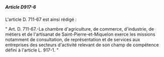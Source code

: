##### Article D917-6

L'article D. 711-67 est ainsi rédigé :

" Art. D. 711-67.-La chambre d'agriculture, de commerce, d'industrie, de métiers et de l'artisanat de Saint-Pierre-et-Miquelon exerce les missions notamment de consultation, de représentation et de services aux entreprises des secteurs d'activité relevant de son champ de compétence défini à l'article L. 917-1. "

